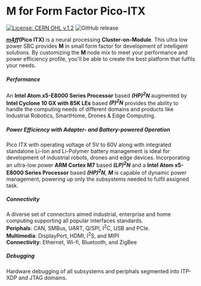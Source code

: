# M for Form Factor Pico-ITX

[![License: CERN OHL v.1.2](https://img.shields.io/badge/license-CERN%20OHL%20v.1.2-lightgrey.svg)](https://ohwr.org/project/licenses/wikis/cern-ohl-v1.2)
![GitHub release](https://img.shields.io/github/release-pre/platform-m/pico-itx.svg)

<strong><span class="BalooThambi"><u>m4</u></span><em>ff</em>(Pico ITX)</strong> is a neural processing **Cluster-on-Module**.  This ultra low power SBC  provides **M** in small form factor for development of intelligent solutions. By customizing the **M** node mix to meet your performance and power efficiency profile, you'll be able to create the best platform that fulfils your needs.

##### Performance
An **Intel Atom x5-E8000 Series Processor** based ***(HP)<sup>2</sup>N*** augmented by **Intel Cyclone 10 GX with 85K LEs** based ***(P)<sup>2</sup>N*** provides the ability to handle the computing needs of different domains and products like Industrial Robotics, SmartHome, Drones & Edge Computing.

##### Power Efficiency with Adapter- and Battery-powered Operation
Pico ITX with operating voltage of 5V to 60V along with integrated standalone Li-Ion and Li-Polymer battery management is ideal for development of industrial robots, drones and edge devices. Incorporating an ultra-low power **ARM Cortex M7** based ***(LP)<sup>2</sup>N*** and a **Intel Atom x5-E8000 Series Processor** based ***(HP)<sup>2</sup>N***, ***M*** is capable of dynamic power management, powering up only the subsystems needed to fulfil assigned task.

##### Connectivity
A diverse set of connectors aimed industrial, enterprise and home computing supporting all popular interfaces standards.<br/>
<strong>Periphals</strong>: CAN, SMBus, UART, Q/SPI, I<sup>2</sup>C, USB and PCIe.<br/>
<strong>Multimedia</strong>: DisplayPort, HDMI, I<sup>2</sup>S, and MIPI<br/>
<strong>Connectivity</strong>: Ethernet, Wi-fi, Bluetooth, and ZigBee

##### Debugging
Hardware debugging of all subsystems and periphals segmented into ITP-XDP and JTAG domains.

